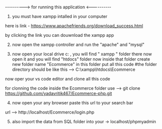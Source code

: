 ----------> for running this application  <----------

1. you must have xampp intalled in your computer 

here is link - https://www.apachefriends.org/download_success.html

by clicking the link you can douwnload the xampp app

<!-- ---------------------------------------------------- -->

2. now open the xampp controller and run the  "apache"  and "mysql"

3. now open your local drive c: , you will find " xampp " folder there now open it and you will find "htdocs" folder 
 now inside that folder create new folder name "Ecommerce" in this folder put all this code 
 #the folder directory should be like this -->   C:\xampp\htdocs\Ecommerce

 now oper your vs code editor and clone all this code

 for clonning the code inside the Ecommerce folder use --> git clone https://github.com/yadavritik467/Ecommerce-php.git

 <!-- ---------------------------------------------------- -->

 4. now open your any browser paste this url to your search bar

   url --> http://localhost/Ecommerce/login.php

<!-- ---------------------------------------------------- -->

5. also import the data from SQL folder into your -> localhost/phpmyadmin
